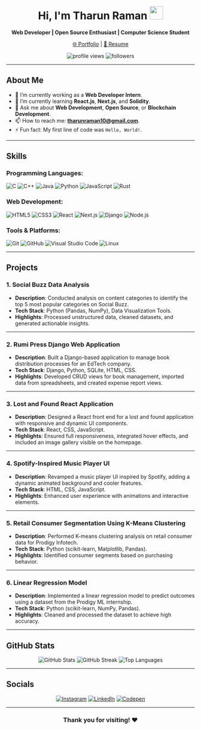 <div align="center">
  <h1>Hi, I'm Tharun Raman <img src="https://media.giphy.com/media/hvRJCLFzcasrR4ia7z/giphy.gif" width="35"></h1>
  <p><strong>Web Developer | Open Source Enthusiast | Computer Science Student</strong></p>
  <p><a href="https://myportfoliositeee.netlify.app/" target="_blank">🌐 Portfolio</a> | <a href="https://drive.google.com/file/d/1mKdCFkK3DRA2WBzYKmNAZnLYJ7wR0PSP/view?usp=drivesdk" target="_blank">📄 Resume</a></p>
  <img src="https://komarev.com/ghpvc/?username=tharun977&style=for-the-badge&logo=github" alt="profile views">
  <img src="https://img.shields.io/github/followers/tharun977?style=for-the-badge&logo=github" alt="followers">
</div>

---

## About Me

- 🔭 I’m currently working as a **Web Developer Intern**.
- 🌱 I’m currently learning **React.js**, **Next.js**, and **Solidity**.
- 💬 Ask me about **Web Development**, **Open Source**, or **Blockchain Development**.
- 📫 How to reach me: **[tharunraman10@gmail.com](mailto:tharunraman10@gmail.com)**.
- ⚡ Fun fact: My first line of code was `Hello, World!`.

---

## Skills

### Programming Languages:
![C](https://img.shields.io/badge/c-%2300599C?style=for-the-badge&logo=c&logoColor=white)
![C++](https://img.shields.io/badge/c++-%2300599C.svg?style=for-the-badge&logo=c%2B%2B&logoColor=white)
![Java](https://img.shields.io/badge/java-%23ED8B00.svg?style=for-the-badge&logo=java&logoColor=white)
![Python](https://img.shields.io/badge/python-3670A0?style=for-the-badge&logo=python&logoColor=ffdd54)
![JavaScript](https://img.shields.io/badge/javascript-%23323330.svg?style=for-the-badge&logo=javascript&logoColor=%23F7DF1E)
![Rust](https://img.shields.io/badge/rust-%23000000.svg?style=for-the-badge&logo=rust&logoColor=white)

### Web Development:
![HTML5](https://img.shields.io/badge/html5-%23E34F26.svg?style=for-the-badge&logo=html5&logoColor=white)
![CSS3](https://img.shields.io/badge/css3-%231572B6.svg?style=for-the-badge&logo=css3&logoColor=white)
![React](https://img.shields.io/badge/react-%2320232a.svg?style=for-the-badge&logo=react&logoColor=%2361DAFB)
![Next.js](https://img.shields.io/badge/next.js-%23000000.svg?style=for-the-badge&logo=next.js&logoColor=white)
![Django](https://img.shields.io/badge/django-%23092E20.svg?style=for-the-badge&logo=django&logoColor=white)
![Node.js](https://img.shields.io/badge/node.js-6DA55F?style=for-the-badge&logo=node.js&logoColor=white)

### Tools & Platforms:
![Git](https://img.shields.io/badge/git-%23F05032.svg?style=for-the-badge&logo=git&logoColor=white)
![GitHub](https://img.shields.io/badge/github-%23181717.svg?style=for-the-badge&logo=github&logoColor=white)
![Visual Studio Code](https://img.shields.io/badge/VS%20Code-%23007ACC.svg?style=for-the-badge&logo=visual-studio-code&logoColor=white)
![Linux](https://img.shields.io/badge/Linux-FCC624.svg?style=for-the-badge&logo=linux&logoColor=black)

---

## Projects



### 1. Social Buzz Data Analysis
- **Description**: Conducted analysis on content categories to identify the top 5 most popular categories on Social Buzz.
- **Tech Stack**: Python (Pandas, NumPy), Data Visualization Tools.
- **Highlights**: Processed unstructured data, cleaned datasets, and generated actionable insights.

---

### 2. Rumi Press Django Web Application
- **Description**: Built a Django-based application to manage book distribution processes for an EdTech company.
- **Tech Stack**: Django, Python, SQLite, HTML, CSS.
- **Highlights**: Developed CRUD views for book management, imported data from spreadsheets, and created expense report views.

---

### 3. Lost and Found React Application
- **Description**: Designed a React front end for a lost and found application with responsive and dynamic UI components.
- **Tech Stack**: React, CSS, JavaScript.
- **Highlights**: Ensured full responsiveness, integrated hover effects, and included an image gallery visible on the homepage.

---

### 4. Spotify-Inspired Music Player UI
- **Description**: Revamped a music player UI inspired by Spotify, adding a dynamic animated background and cooler features.
- **Tech Stack**: HTML, CSS, JavaScript.
- **Highlights**: Enhanced user experience with animations and interactive elements.

---

### 5. Retail Consumer Segmentation Using K-Means Clustering
- **Description**: Performed K-means clustering analysis on retail consumer data for Prodigy Infotech.
- **Tech Stack**: Python (scikit-learn, Matplotlib, Pandas).
- **Highlights**: Identified consumer segments based on purchasing behavior.

---

### 6. Linear Regression Model
- **Description**: Implemented a linear regression model to predict outcomes using a dataset from the Prodigy ML internship.
- **Tech Stack**: Python (scikit-learn, NumPy, Pandas).
- **Highlights**: Cleaned and processed the dataset to achieve high accuracy.

---


## GitHub Stats

<div align="center">
  <img src="https://github-readme-stats.vercel.app/api?username=tharun977&theme=midnight-purple&show_icons=true" alt="GitHub Stats">
  <img src="https://github-readme-streak-stats.herokuapp.com/?user=tharun977&theme=midnight-purple" alt="GitHub Streak">
  <img src="https://github-readme-stats.vercel.app/api/top-langs/?username=tharun977&theme=midnight-purple&layout=compact" alt="Top Languages">
</div>

---

## Socials

<p align="center">
  <a href="https://instagram.com/tharun_10" target="_blank"><img src="https://img.shields.io/badge/Instagram-%23E4405F?style=for-the-badge&logo=instagram&logoColor=white" alt="Instagram"></a>
  <a href="https://linkedin.com/in/tharunraman" target="_blank"><img src="https://img.shields.io/badge/LinkedIn-%230077B5?style=for-the-badge&logo=linkedin&logoColor=white" alt="LinkedIn"></a>
  <a href="https://codepen.io/podaaaaaaaa" target="_blank"><img src="https://img.shields.io/badge/Codepen-%23000000?style=for-the-badge&logo=codepen&logoColor=white" alt="Codepen"></a>
</p>

---

<div align="center">
  <h3>Thank you for visiting! ❤️</h3>
</div>
